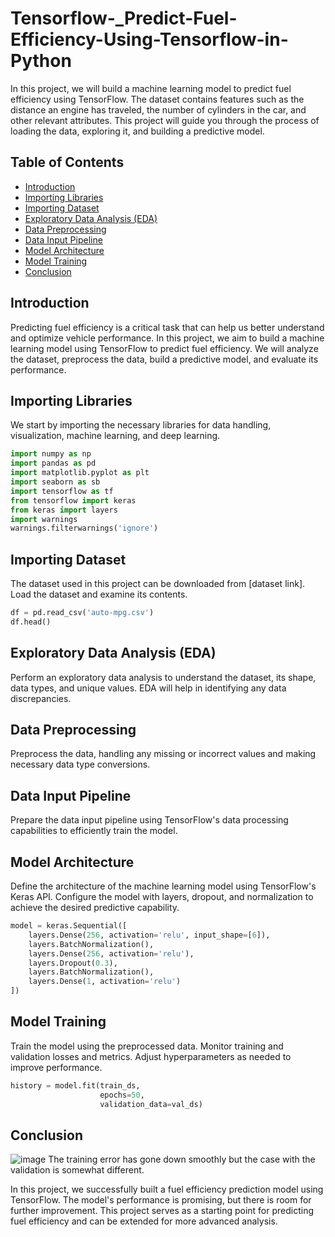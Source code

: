 # Tensorflow-_Predict-Fuel-Efficiency-Using-Tensorflow-in-Python
 
  

In this project, we will build a machine learning model to predict fuel efficiency using TensorFlow. The dataset contains features such as the distance an engine has traveled, the number of cylinders in the car, and other relevant attributes. This project will guide you through the process of loading the data, exploring it, and building a predictive model.

## Table of Contents

- [Introduction](#introduction)
- [Importing Libraries](#importing-libraries)
- [Importing Dataset](#importing-dataset)
- [Exploratory Data Analysis (EDA)](#exploratory-data-analysis-eda)
- [Data Preprocessing](#data-preprocessing)
- [Data Input Pipeline](#data-input-pipeline)
- [Model Architecture](#model-architecture)
- [Model Training](#model-training)
- [Conclusion](#conclusion)

## Introduction

Predicting fuel efficiency is a critical task that can help us better understand and optimize vehicle performance. In this project, we aim to build a machine learning model using TensorFlow to predict fuel efficiency. We will analyze the dataset, preprocess the data, build a predictive model, and evaluate its performance.

## Importing Libraries

We start by importing the necessary libraries for data handling, visualization, machine learning, and deep learning.

```python
import numpy as np
import pandas as pd
import matplotlib.pyplot as plt
import seaborn as sb
import tensorflow as tf
from tensorflow import keras
from keras import layers
import warnings
warnings.filterwarnings('ignore')
```

## Importing Dataset

The dataset used in this project can be downloaded from [dataset link]. Load the dataset and examine its contents.

```python
df = pd.read_csv('auto-mpg.csv')
df.head()
```

## Exploratory Data Analysis (EDA)

Perform an exploratory data analysis to understand the dataset, its shape, data types, and unique values. EDA will help in identifying any data discrepancies.

## Data Preprocessing

Preprocess the data, handling any missing or incorrect values and making necessary data type conversions.

## Data Input Pipeline

Prepare the data input pipeline using TensorFlow's data processing capabilities to efficiently train the model.

## Model Architecture

Define the architecture of the machine learning model using TensorFlow's Keras API. Configure the model with layers, dropout, and normalization to achieve the desired predictive capability.

```python
model = keras.Sequential([
    layers.Dense(256, activation='relu', input_shape=[6]),
    layers.BatchNormalization(),
    layers.Dense(256, activation='relu'),
    layers.Dropout(0.3),
    layers.BatchNormalization(),
    layers.Dense(1, activation='relu')
])
```

## Model Training

Train the model using the preprocessed data. Monitor training and validation losses and metrics. Adjust hyperparameters as needed to improve performance.

```python
history = model.fit(train_ds,
                    epochs=50,
                    validation_data=val_ds)
```

## Conclusion

 ![image](https://github.com/surajmhulke/Tensorflow-_Predict-Fuel-Efficiency-Using-Tensorflow-in-Python/assets/136318267/8d6cc5d1-3bed-4e58-b191-ed7f76c03e24)
The training error has gone down smoothly but the case with the validation is somewhat different.
 
In this project, we successfully built a fuel efficiency prediction model using TensorFlow. The model's performance is promising, but there is room for further improvement. This project serves as a starting point for predicting fuel efficiency and can be extended for more advanced analysis.
 

  

 
